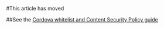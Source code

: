 <properties pageTitle="Topic has moved"
  description="Topic has moved"
  services=""
  documentationCenter=""
  authors="clantz" />

#This article has moved

##See the [Cordova whitelist and Content Security Policy guide](../cordova-security/cordova-security-whitlist.md)